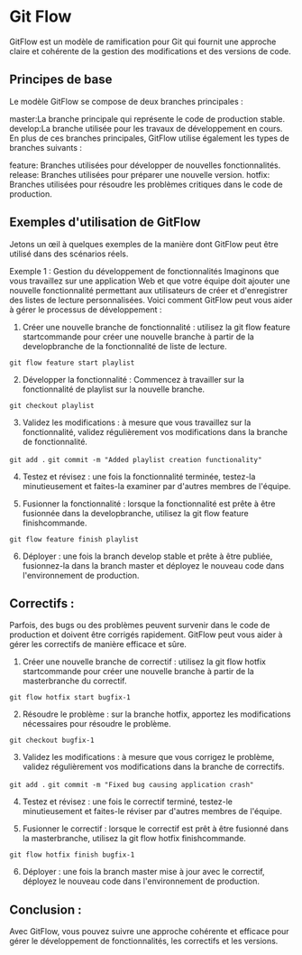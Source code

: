 # Git Flow

GitFlow est un modèle de ramification pour Git qui fournit une approche claire et cohérente de la gestion des modifications et des versions de code.

## Principes de base
Le modèle GitFlow se compose de deux branches principales :

master:La branche principale qui représente le code de production stable.
develop:La branche utilisée pour les travaux de développement en cours.
En plus de ces branches principales, GitFlow utilise également les types de branches suivants :

feature: Branches utilisées pour développer de nouvelles fonctionnalités.
release: Branches utilisées pour préparer une nouvelle version.
hotfix: Branches utilisées pour résoudre les problèmes critiques dans le code de production.

## Exemples d'utilisation de GitFlow
Jetons un œil à quelques exemples de la manière dont GitFlow peut être utilisé dans des scénarios réels.

Exemple 1 : Gestion du développement de fonctionnalités
Imaginons que vous travaillez sur une application Web et que votre équipe doit ajouter une nouvelle fonctionnalité permettant aux utilisateurs de créer et d'enregistrer des listes de lecture personnalisées. Voici comment GitFlow peut vous aider à gérer le processus de développement :

1. Créer une nouvelle branche de fonctionnalité : utilisez la git flow feature startcommande pour créer une nouvelle branche à partir de la developbranche de la fonctionnalité de liste de lecture.

```git flow feature start playlist```

2. Développer la fonctionnalité : Commencez à travailler sur la fonctionnalité de playlist sur la nouvelle branche.

```git checkout playlist```

3. Validez les modifications : à mesure que vous travaillez sur la fonctionnalité, validez régulièrement vos modifications dans la branche de fonctionnalité.

```git add .```
```git commit -m "Added playlist creation functionality"```

4. Testez et révisez : une fois la fonctionnalité terminée, testez-la minutieusement et faites-la examiner par d'autres membres de l'équipe.

5. Fusionner la fonctionnalité : lorsque la fonctionnalité est prête à être fusionnée dans la developbranche, utilisez la git flow feature finishcommande.

```git flow feature finish playlist```

6. Déployer : une fois la branch develop stable et prête à être publiée, fusionnez-la dans la branch master et déployez le nouveau code dans l'environnement de production.


## Correctifs :
Parfois, des bugs ou des problèmes peuvent survenir dans le code de production et doivent être corrigés rapidement. GitFlow peut vous aider à gérer les correctifs de manière efficace et sûre.

1. Créer une nouvelle branche de correctif : utilisez la git flow hotfix startcommande pour créer une nouvelle branche à partir de la masterbranche du correctif.

```git flow hotfix start bugfix-1```

2. Résoudre le problème : sur la branche hotfix, apportez les modifications nécessaires pour résoudre le problème.

```git checkout bugfix-1```

3. Validez les modifications : à mesure que vous corrigez le problème, validez régulièrement vos modifications dans la branche de correctifs.

```git add .```
```git commit -m "Fixed bug causing application crash"```

4. Testez et révisez : une fois le correctif terminé, testez-le minutieusement et faites-le réviser par d'autres membres de l'équipe.

5. Fusionner le correctif : lorsque le correctif est prêt à être fusionné dans la masterbranche, utilisez la git flow hotfix finishcommande.

```git flow hotfix finish bugfix-1```

6. Déployer : une fois la branch master mise à jour avec le correctif, déployez le nouveau code dans l'environnement de production.

## Conclusion : 
Avec GitFlow, vous pouvez suivre une approche cohérente et efficace pour gérer le développement de fonctionnalités, les correctifs et les versions.
